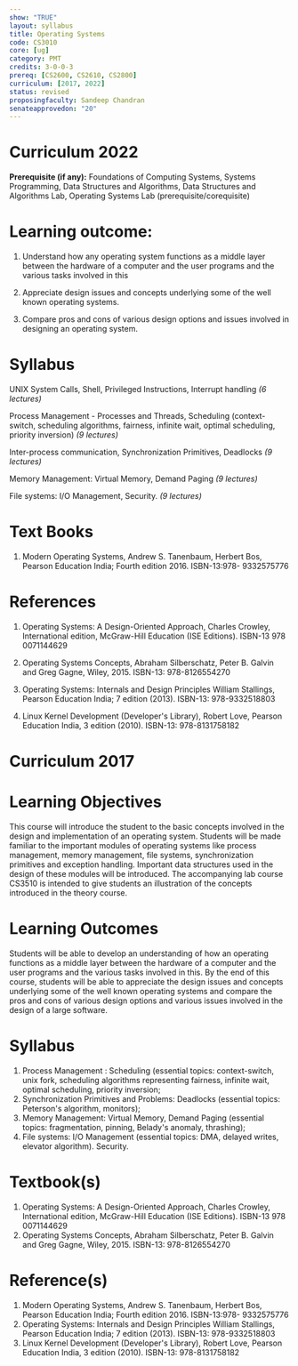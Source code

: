 ```yaml
---
show: "TRUE"
layout: syllabus
title: Operating Systems
code: CS3010
core: [ug]
category: PMT
credits: 3-0-0-3
prereq: [CS2600, CS2610, CS2800]
curriculum: [2017, 2022]
status: revised
proposingfaculty: Sandeep Chandran
senateapprovedon: "20"
---
```


# Curriculum 2022
**Prerequisite (if any):** Foundations of Computing Systems, Systems Programming, Data Structures and Algorithms, Data Structures and Algorithms Lab, Operating Systems Lab (prerequisite/corequisite)

# Learning outcome:

1. Understand how any operating system functions as a middle layer between the hardware of a computer and the user programs and the various tasks involved in this

2. Appreciate design issues and concepts underlying some of the well known operating systems. 

3. Compare pros and cons of various design options and issues involved in designing an operating system.


# Syllabus


UNIX System Calls, Shell, Privileged Instructions, Interrupt handling
*(6 lectures)*

Process Management - Processes and Threads, Scheduling (context-switch,
scheduling algorithms, fairness, infinite wait, optimal scheduling,
priority inversion) *(9 lectures)*

Inter-process communication, Synchronization Primitives, Deadlocks *(9
lectures)*

Memory Management: Virtual Memory, Demand Paging *(9 lectures)*

File systems: I/O Management, Security. *(9 lectures)*


# Text Books

1.  Modern Operating Systems, Andrew S. Tanenbaum, Herbert Bos, Pearson Education India; Fourth edition 2016. ISBN-13:978- 9332575776

# References

1.  Operating Systems: A Design-Oriented Approach, Charles Crowley, International edition, McGraw-Hill Education (ISE Editions). ISBN-13 978 0071144629

2.  Operating Systems Concepts, Abraham Silberschatz, Peter B. Galvin and Greg Gagne, Wiley, 2015. ISBN-13: 978-8126554270

3.  Operating Systems: Internals and Design Principles William  Stallings, Pearson Education India; 7 edition (2013). ISBN-13: 978-9332518803

4.  Linux Kernel Development (Developer\'s Library), Robert Love, Pearson Education India, 3 edition (2010). ISBN-13: 978-8131758182


# Curriculum 2017
# Learning Objectives 
This course will introduce the student to
the basic concepts involved in the design and implementation of
an operating system. Students will be made familiar to the
important modules of operating systems like process management,
memory management, file systems, synchronization primitives and
exception handling. Important data structures used in the design
of these modules will be introduced. The accompanying lab course
CS3510 is intended to give students an illustration of the
concepts introduced in the theory course.

# Learning Outcomes 
Students will be able to develop an
understanding of how an operating functions as a middle layer
between the hardware of a computer and the user programs and the
various tasks involved in this. By the end of this course,
students will be able to appreciate the design issues and
concepts underlying some of the well known operating systems and
compare the pros and cons of various design options and various
issues involved in the design of a large software.

# Syllabus
1.  Process Management : Scheduling (essential topics:
context-switch, unix fork, scheduling algorithms representing
fairness, infinite wait, optimal scheduling, priority inversion;
2. Synchronization Primitives and Problems: Deadlocks (essential
topics: Peterson\'s algorithm, monitors);
3. Memory Management: Virtual Memory, Demand Paging (essential
topics: fragmentation, pinning, Belady\'s anomaly, thrashing);
4. File systems: I/O Management (essential topics: DMA, delayed
writes, elevator algorithm). Security.

# Textbook(s)
1.  Operating Systems: A Design-Oriented Approach, Charles Crowley,
    International edition, McGraw-Hill Education (ISE Editions). ISBN-13
    978 0071144629
2.  Operating Systems Concepts, Abraham Silberschatz, Peter B. Galvin
    and Greg Gagne, Wiley, 2015. ISBN-13: 978-8126554270

# Reference(s)
1.  Modern Operating Systems, Andrew S. Tanenbaum, Herbert Bos, Pearson
    Education India; Fourth edition 2016. ISBN-13:978- 9332575776
2.  Operating Systems: Internals and Design Principles William
    Stallings, Pearson Education India; 7 edition (2013). ISBN-13:
    978-9332518803
3.  Linux Kernel Development (Developer\'s Library), Robert Love,
    Pearson Education India, 3 edition (2010). ISBN-13: 978-8131758182

